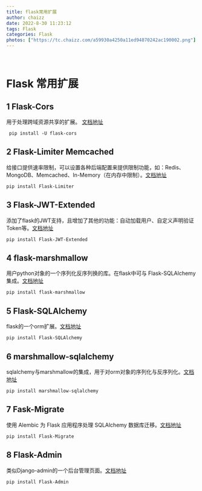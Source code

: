 ```yaml
---
title: flask常用扩展
author: chaizz
date: 2022-8-30 11:23:12
tags: Flask
categories: Flask
photos: ["https://tc.chaizz.com/a59930a4250a11ed94870242ac190002.png"]
---
```


​                  

<!--more-->

# Flask 常用扩展

## 1 Flask-Cors 

用于处理跨域资源共享的扩展。 [文档地址](https://flask-cors.corydolphin.com/en/latest/api.html)

```shell
 pip install -U flask-cors
```



## 2 Flask-Limiter Memcached

给接口提供速率限制，可以设置各种后端配置来提供限制功能，如：Redis、MongoDB、Memcached、In-Memory（在内存中限制）。[文档地址](https://flask-limiter.readthedocs.io/en/latest/)

```shell
pip install Flask-Limiter
```



## 3 Flask-JWT-Extended

添加了flask的JWT支持，且增加了其他的功能：自动加载用户、自定义声明验证Token等。[文档地址](https://flask-jwt-extended.readthedocs.io/en/stable/)

```shell
pip install Flask-JWT-Extended
```



## 4 flask-marshmallow

用户python对象的一个序列化反序列换的库。在flask中可与 Flask-SQLAlchemy集成。[文档地址](https://flask-marshmallow.readthedocs.io/en/latest/)

```shell
pip install flask-marshmallow
```



## 5 Flask-SQLAlchemy

flask的一个orm扩展。[文档地址](https://flask-sqlalchemy.palletsprojects.com/en/2.x/)

```shell
pip install Flask-SQLAlchemy
```



## 6 marshmallow-sqlalchemy

sqlalchemy与marshmallow的集成，用于对orm对象的序列化与反序列化。[文档地址](https://marshmallow-sqlalchemy.readthedocs.io/en/latest/)

```
pip install marshmallow-sqlalchemy
```



## 7 Fask-Migrate

使用 Alembic 为 Flask 应用程序处理 SQLAlchemy 数据库迁移。[文档地址](https://flask-migrate.readthedocs.io/en/latest/)

```shell
pip install Flask-Migrate
```



## 8 Flask-Admin

类似Django-admin的一个后台管理页面。[文档地址](https://flask-admin.readthedocs.io/en/latest/)

```shell
pip install Flask-Admin
```











